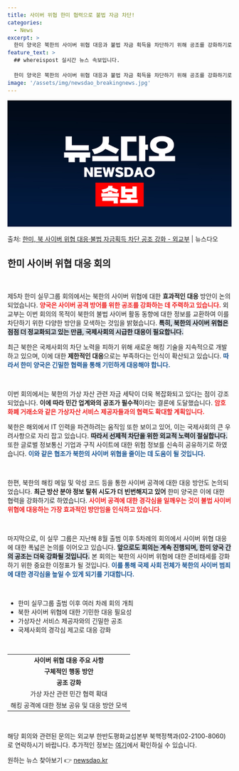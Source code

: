 ```yaml
---
title: 사이버 위협 한미 협력으로 불법 자금 차단!
categories:
  - News
excerpt: >
  한미 양국은 북한의 사이버 위협 대응과 불법 자금 획득을 차단하기 위해 공조를 강화하기로 했다. 외교부는 지…
feature_text: >
  ## whereispost 실시간 뉴스 속보입니다.

  한미 양국은 북한의 사이버 위협 대응과 불법 자금 획득을 차단하기 위해 공조를 강화하기로 했다. 외교부는 지…
image: '/assets/img/newsdao_breakingnews.jpg'
---
```


![뉴스다오 속보](/assets/img/newsdao_breakingnews.jpg)

<p>출처: <a href="https://newsdao.kr/2455" rel="dofollow">한미, 북 사이버 위협 대응·불법 자금획득 차단 공조 강화 - 외교부</a> | 뉴스다오</p>

<h2 data-ke-size="size26">한미 사이버 위협 대응 회의</h2>

<p data-ke-size="size16">&nbsp;</p>

제5차 한미 실무그룹 회의에서는 북한의 사이버 위협에 대한 <b>효과적인 대응</b> 방안이 논의되었습니다. <b><span style="color: #ee2323;">양국은 사이버 공격 방어를 위한 공조를 강화하는 데 주력하고 있습니다.</span></b> 외교부는 이번 회의의 목적이 북한의 불법 사이버 활동 동향에 대한 정보를 교환하여 이를 차단하기 위한 다양한 방안을 모색하는 것임을 밝혔습니다. <b><span style="background-color: #21538527;">특히, 북한의 사이버 위협은 점점 더 정교화되고 있는 만큼, 국제사회의 시급한 대응이 필요합니다.</span></b> 

최근 북한은 국제사회의 차단 노력을 피하기 위해 새로운 해킹 기술을 지속적으로 개발하고 있으며, 이에 대한 <b>제한적인 대응</b>으로는 부족하다는 인식이 확산되고 있습니다. <b><span style="color: #1a5490;">따라서 한미 양국은 긴밀한 협력을 통해 기민하게 대응해야 합니다.</span></b> 

<p data-ke-size="size16">&nbsp;</p>

이번 회의에서는 북한의 가상 자산 관련 자금 세탁이 더욱 복잡화되고 있다는 점이 강조되었습니다. <b>이에 따라 민간 업계와의 공조가 필수적</b>이라는 결론에 도달했습니다. <b><span style="color: #ee2323;">암호화폐 거래소와 같은 가상자산 서비스 제공자들과의 협력도 확대할 계획입니다.</span></b> 

북한은 해외에서 IT 인력을 파견하려는 움직임 또한 보이고 있어, 이는 국제사회의 큰 우려사항으로 자리 잡고 있습니다. <b><span style="background-color: #21538527;">따라서 선제적 차단을 위한 외교적 노력이 절실합니다.</span></b> 또한 글로벌 정보통신 기업과 구직 사이트에 대한 위험 정보를 신속히 공유하기로 하였습니다. <b><span style="color: #1a5490;">이와 같은 협조가 북한의 사이버 위협을 줄이는 데 도움이 될 것입니다.</span></b>

<p data-ke-size="size16">&nbsp;</p>

한편, 북한의 해킹 메일 및 악성 코드 등을 통한 사이버 공격에 대한 대응 방안도 논의되었습니다. <b>최근 방산 분야 정보 탈취 시도가 더 빈번해지고 있어</b> 한미 양국은 이에 대한 협력을 강화하기로 하였습니다. <b><span style="color: #ee2323;">사이버 공격에 대한 경각심을 일깨우는 것이 불법 사이버 위협에 대응하는 가장 효과적인 방안임을 인식하고 있습니다.</span></b> 

<p data-ke-size="size16">&nbsp;</p>

마지막으로, 이 실무 그룹은 지난해 8월 출범 이후 5차례의 회의에서 사이버 위협 대응에 대한 폭넓은 논의를 이어오고 있습니다. <b><span style="background-color: #21538527;">앞으로도 회의는 계속 진행되며, 한미 양국 간의 공조는 더욱 강화될 것입니다.</span></b> 본 회의는 북한의 사이버 위협에 대한 준비태세를 강화하기 위한 중요한 이정표가 될 것입니다. <b><span style="color: #1a5490;">이를 통해 국제 사회 전체가 북한의 사이버 범죄에 대한 경각심을 높일 수 있게 되기를 기대합니다.</span></b>

<p data-ke-size="size16">&nbsp;</p>

<ul>
    <li>한미 실무그룹 출범 이후 여러 차례 회의 개최</li>
    <li>북한 사이버 위협에 대한 기민한 대응 필요성</li>
    <li>가상자산 서비스 제공자와의 긴밀한 공조</li>
    <li>국제사회의 경각심 제고로 대응 강화</li>
</ul>

<p data-ke-size="size16">&nbsp;</p>

<table style="width: 100%; border-collapse: collapse;">
    <tr>
        <td style="text-align: center; height: 17px;"><b>사이버 위협 대응 주요 사항</b></td>
    </tr>
    <tr>
        <td style="text-align: center; height: 17px;"><b>구체적인 행동 방안</b></td>
    </tr>
    <tr>
        <td style="text-align: center; height: 17px;"><b>공조 강화</b></td>
    </tr>
    <tr>
        <td style="text-align: center; height: 17px;">가상 자산 관련 민간 협력 확대</td>
    </tr>
    <tr>
        <td style="text-align: center; height: 17px;">해킹 공격에 대한 정보 공유 및 대응 방안 모색</td>
    </tr>
</table>

<p data-ke-size="size16">&nbsp;</p>

해당 회의와 관련된 문의는 외교부 한반도평화교섭본부 북핵정책과(02-2100-8060)로 연락하시기 바랍니다. 추가적인 정보는 <a href="https://newsdao.kr/2455">여기</a>에서 확인하실 수 있습니다. 

원하는 뉴스 찾아보기 👉 <a href="https://newsdao.kr" rel="dofollow">newsdao.kr</a>



